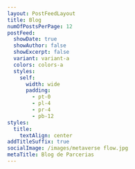 ```yaml
---
layout: PostFeedLayout
title: Blog
numOfPostsPerPage: 12
postFeed:
  showDate: true
  showAuthor: false
  showExcerpt: false
  variant: variant-a
  colors: colors-a
  styles:
    self:
      width: wide
      padding:
        - pt-0
        - pl-4
        - pr-4
        - pb-12
styles:
  title:
    textAlign: center
addTitleSuffix: true
socialImage: /images/metaverse flow.jpg
metaTitle: Blog de Parcerias
---
```

